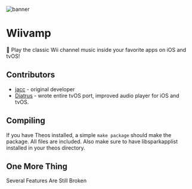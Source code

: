 ![banner](https://github.com/jacc/wiivamp/blob/master/assets/Wiivamp%204.0%20Banner.png?raw=true)

# Wiivamp
🎼 Play the classic Wii channel music inside your favorite apps on iOS and tvOS!

## Contributors

- [jacc](https://lafond.dev) - original developer
- [Diatrus](https://diatr.us) - wrote entire tvOS port, improved audio player for iOS and tvOS.

## Compiling

If you have Theos installed, a simple `make package` should make the package. All files are included.
Also make sure to have libsparkapplist installed in your theos directory.

## One More Thing
Several Features Are Still Broken